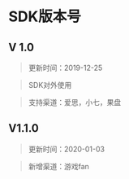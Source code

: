 # SDK版本号

## V 1.0
>更新时间：2019-12-25

> SDK对外使用

>支持渠道：爱思，小七，果盘


## V1.1.0

>更新时间：2020-01-03

>新增渠道：游戏fan
